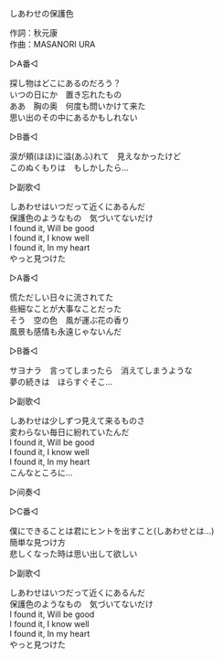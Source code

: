 しあわせの保護色   
  
作詞：秋元康   
作曲：MASANORI URA   
  
▷A番◁   
  
探し物はどこにあるのだろう？   
いつの日にか　置き忘れたもの   
ああ　胸の奥　何度も問いかけて来た   
思い出のその中にあるかもしれない   
  
▷B番◁   
  
涙が頬(ほほ)に溢(あふ)れて　見えなかったけど   
このぬくもりは　もしかしたら…   
  
▷副歌◁   
  
しあわせはいつだって近くにあるんだ   
保護色のようなもの　気づいてないだけ   
I found it, Will be good   
I found it, I know well   
I found it, In my heart   
やっと見つけた   
  
▷A番◁   
  
慌ただしい日々に流されてた   
些細なことが大事なことだった   
そう　空の色　風が運ぶ花の香り   
風景も感情も永遠じゃないんだ   
  
▷B番◁   
  
サヨナラ　言ってしまったら　消えてしまうような   
夢の続きは　ほらすぐそこ…   
  
▷副歌◁   
  
しあわせは少しずつ見えて来るものさ   
変わらない毎日に紛れていたんだ   
I found it, Will be good   
I found it, I know well   
I found it, In my heart   
こんなところに…   
  
▷间奏◁   
  
▷C番◁   
  
僕にできることは君にヒントを出すこと(しあわせとは…)   
簡単な見つけ方   
悲しくなった時は思い出して欲しい   
  
▷副歌◁   
  
しあわせはいつだって近くにあるんだ   
保護色のようなもの　気づいてないだけ   
I found it, Will be good   
I found it, I know well   
I found it, In my heart   
やっと見つけた   
